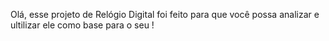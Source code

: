 Olá, esse projeto de Relógio Digital foi feito para que você possa analizar e ultilizar ele como base para o seu !